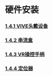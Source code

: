# 硬件安装

### [1.4.1 VIVE头戴设备](https://www.gitbook.com/book/tanjiavr/training/edit#/edit/master/14-ying-jian-an-zhuang/141-vivetou-dai-she-bei.md?_k=o4xtv7)

### [1.4.2 串流盒](https://www.gitbook.com/book/tanjiavr/training/edit#/edit/master/14-ying-jian-an-zhuang/142.md?_k=d9rtga)

### [1.4.3 VR操控手柄](https://www.gitbook.com/book/tanjiavr/training/edit#/edit/master/14-ying-jian-an-zhuang/143-vrcao-kong-shou-bing.md?_k=k5uxly)

### [1.4.4 定位器](https://www.gitbook.com/book/tanjiavr/training/edit#/edit/master/14-ying-jian-an-zhuang/144.md?_k=riyndf)



